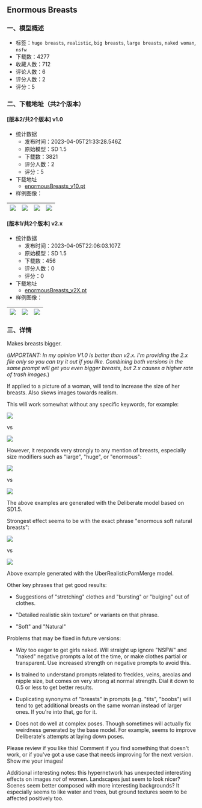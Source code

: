 ## Enormous Breasts
### 一、模型概述

- 标签：`huge breasts`, `realistic`, `big breasts`, `large breasts`, `naked woman`, `nsfw`
- 下载数：4277
- 收藏人数：712
- 评论人数：6
- 评分人数：2
- 评分：5

### 二、下载地址（共2个版本）

#### [版本2/共2个版本] v1.0

- 统计数据
  - 发布时间：2023-04-05T21:33:28.546Z
  - 原始模型：SD 1.5
  - 下载数：3821
  - 评分人数：2
  - 评分：5
- 下载地址
  - [enormousBreasts_v10.pt](https://civitai.com/api/download/models/30762)
- 样例图像：

| <img src="https://image.civitai.com/xG1nkqKTMzGDvpLrqFT7WA/792b7850-3711-4090-a875-a7e4d05a5700/width=450/351706.jpeg" /> | <img src="https://image.civitai.com/xG1nkqKTMzGDvpLrqFT7WA/d917be08-5e75-4671-fbac-15e2b8616700/width=450/351705.jpeg" /> | <img src="https://image.civitai.com/xG1nkqKTMzGDvpLrqFT7WA/3f73c2c9-bc4f-4c2b-0b7b-cd224ef3ee00/width=450/349421.jpeg" /> | <img src="https://image.civitai.com/xG1nkqKTMzGDvpLrqFT7WA/4399dbcb-491d-4d3b-2370-649b09899c00/width=450/351704.jpeg" /> |
| ---- | ---- | ---- | ---- |

#### [版本1/共2个版本] v2.x

- 统计数据
  - 发布时间：2023-04-05T22:06:03.107Z
  - 原始模型：SD 1.5
  - 下载数：456
  - 评分人数：0
  - 评分：0
- 下载地址
  - [enormousBreasts_v2X.pt](https://civitai.com/api/download/models/37549)
- 样例图像：

| <img src="https://image.civitai.com/xG1nkqKTMzGDvpLrqFT7WA/b0172a1f-7eec-464d-8a14-f6d98359ef00/width=450/537574.jpeg" /> | <img src="https://image.civitai.com/xG1nkqKTMzGDvpLrqFT7WA/38b64192-bbf3-4e25-844a-b3de0440b700/width=450/537575.jpeg" /> | <img src="https://image.civitai.com/xG1nkqKTMzGDvpLrqFT7WA/7ca8a2b0-4f77-4546-4165-8017a170bc00/width=450/537589.jpeg" /> |
| ---- | ---- | ---- |


### 三、详情
<p>Makes breasts bigger.</p><p></p><p>(<em>IMPORTANT: In my opinion V1.0 is better than v2.x. I'm providing the 2.x file only so you can try it out if you like. Combining both versions in the same prompt will get you even bigger breasts, but 2.x causes a higher rate of trash images</em>.)</p><p></p><p>If applied to a picture of a woman, will tend to increase the size of her breasts. Also skews images towards realism.</p><p></p><p>This will work somewhat without any specific keywords, for example:</p><p></p><img src="https://imagecache.civitai.com/xG1nkqKTMzGDvpLrqFT7WA/9432fcfd-3e9e-4f97-ed3f-12d82d181900/width=525/9432fcfd-3e9e-4f97-ed3f-12d82d181900" /><p>vs</p><img src="https://imagecache.civitai.com/xG1nkqKTMzGDvpLrqFT7WA/87679320-edb0-4425-1bf5-bfb6a5244800/width=525/87679320-edb0-4425-1bf5-bfb6a5244800" /><p></p><p>However, it responds very strongly to any mention of breasts, especially size modifiers such as "large", "huge", or "enormous":</p><p></p><img src="https://imagecache.civitai.com/xG1nkqKTMzGDvpLrqFT7WA/cfa052e8-fcda-45b0-6360-30cca6148f00/width=525/cfa052e8-fcda-45b0-6360-30cca6148f00" /><p>vs</p><img src="https://imagecache.civitai.com/xG1nkqKTMzGDvpLrqFT7WA/0bbe4cec-2b77-4c3e-4a48-e6480b9b6100/width=525/0bbe4cec-2b77-4c3e-4a48-e6480b9b6100" /><p></p><p>The above examples are generated with the Deliberate model based on SD1.5.</p><p></p><p>Strongest effect seems to be with the exact phrase "enormous soft natural breasts":</p><p></p><img src="https://imagecache.civitai.com/xG1nkqKTMzGDvpLrqFT7WA/5c533c1a-3a5e-49b7-6fdd-46dc8fdc7d00/width=525/5c533c1a-3a5e-49b7-6fdd-46dc8fdc7d00" /><p>vs</p><img src="https://imagecache.civitai.com/xG1nkqKTMzGDvpLrqFT7WA/506f7977-bc67-496a-05c8-e81d26158100/width=525/506f7977-bc67-496a-05c8-e81d26158100" /><p></p><p>Above example generated with the UberRealisticPornMerge model.</p><p></p><p>Other key phrases that get good results:</p><ul><li><p>Suggestions of "stretching" clothes and "bursting" or "bulging" out of clothes.</p></li><li><p>"Detailed realistic skin texture" or variants on that phrase.</p></li><li><p>"Soft" and "Natural"</p></li></ul><p></p><p>Problems that may be fixed in future versions:</p><ul><li><p><em>Way </em>too eager to get girls naked. Will straight up ignore "NSFW" and "naked" negative prompts a lot of the time, or make clothes partial or transparent. Use increased strength on negative prompts to avoid this.</p></li><li><p>Is trained to understand prompts related to freckles, veins, areolas and nipple size, but comes on very strong at normal strength. Dial it down to 0.5 or less to get better results.</p></li><li><p>Duplicating synonyms of "breasts" in prompts (e.g. "tits", "boobs") will tend to get additional breasts on the same woman instead of larger ones. If you're into that, go for it.</p></li><li><p>Does not do well at complex poses. Though sometimes will actually fix weirdness generated by the base model. For example, seems to improve Deliberate's attempts at laying down poses.</p></li></ul><p></p><p>Please review if you like this! Comment if you find something that doesn't work, or if you've got a use case that needs improving for the next version. Show me your images!</p><p></p><p>Additional interesting notes: this hypernetwork has unexpected interesting effects on images <em>not </em>of women. Landscapes just seem to look nicer? Scenes seem better composed with more interesting backgrounds? It especially seems to like water and trees, but ground textures seem to be affected positively too.</p><p></p><p></p><p></p><p></p><p></p>